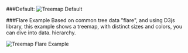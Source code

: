 ###Default:
![Treemap Default](http://rawgit.com/lflores/treemap/master/src/images/treemap-flare.gif)

###Flare Example
Based on common tree data "flare", and using D3js library, this example shows a treemap, with distinct sizes and colors, you can dive into data. hierarchy.


![Treemap Flare Example](http://rawgit.com/lflores/treemap/master/src/images/treemap-flare.gif)